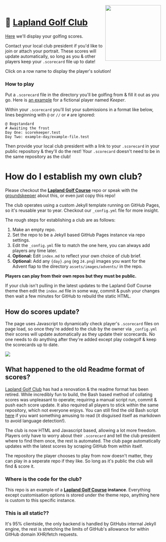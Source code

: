 <img src="https://bogstandard.github.io/lapland-golf-club/assets/images/logo.svg" width="180" height="180" align="right">

# 🌲 [Lapland Golf Club](https://bogstandard.github.io/lapland-golf-club/)

[Here](https://bogstandard.github.io/lapland-golf-club/) we'll display your golfing scores. 

Contact your local club president if you'd like to join or attach your portrait. These scores will update automatically, so long as you & other players keep your `.scorecard` file up to date!

Click on a row name to display the player's solution!

### How to play

Put a `.scorecard` file in the directory you'll be golfing from & fill it out as you go. Here is [an example](https://github.com/bogstandard/lapland-golf-club/blob/main/Keeper/.scorecard) for a fictional player named _Keeper_.

Within your `.scorecard` you'll list your submissions in a format like below, lines beginning with `@` or `//` or `#` are ignored:

```
@ Bogstandard
# Awaiting the frost
Day One: scorekeeper.test
Day Two: example-day/example-file.test
```

Then provide your local club president with a link to your `.scorecard` in your public repository & they'll do the rest! Your `.scorecard` doesn't need to be in the same repository as the club!

# How do I establish my own club?

Please checkout the **[Lapland Golf Course](https://github.com/bogstandard/lapland-golf-course)** repo or speak with the [groundskeeper](https://github.com/bogstandard/) about this, or even just copy this repo!

The club operates using a custom Jekyll template running on GitHub Pages, so it's reusable year to year. Checkout our `_config.yml` file for more insight.

The rough steps for establishing a club are as follows:
1. Make an empty repo.
2. Set the repo to be a Jekyll based GitHub Pages instance via repo settings.
3. Edit the `_config.yml` file to match the one here, you can always add players any time later.
4. **Optional:** Edit `index.md` to reflect your own choice of club brief.
5. **Optional:** Add any `{day}.png` (eg `24.png`) images you want for the Advent flap to the directory `assets/images/advents/` in the repo.


**Players can play from their own repos but they must be public.**

If your club isn't pulling in the latest updates to the Lapland Golf Course theme then edit the `index.md` file in some way, commit & push your changes then wait a few minutes for GitHub to rebuild the static HTML.

## How do scores update?

The page uses Javascript to dynamically check player's `.scorecard` files on page load, so once they're added to the club by the owner via `_config.yml` their scores will update automatically as they update their scorecards. No one needs to do anything after they're added except play codegolf & keep the scorecards up to date.

![](https://bogstandard.github.io/lapland-golf-club/assets/images/forest.svg)

## What happened to the old Readme format of scores?

[Lapland Golf Club](https://bogstandard.github.io/lapland-golf-club/) has had a renovation & the readme format has been retired. While incredibly fun to build, the Bash based method of collating scores was unpleasant to operate; requiring a manual script run, commit & push each score update. It also required all players to stick within the same repository, which not everyone enjoys. You can still find the old Bash script [here](https://github.com/bogstandard/lapland-golf-club/blob/f39f6693e53bfd54307a1768f1ce94a868c69d80/scorekeeper.md) if you want something amusing to read (it disguised itself as markdown to avoid language detection!).

The club is now HTML and Javascript based, allowing a lot more freedom. Players only have to worry about their `.scorecard` and tell the club president where to find them once, the rest is automated. The club page automatically updates with the latest scores by scraping GitHub from within itself.

The repository the player chooses to play from now doesn't matter, they can play in a seperate repo if they like. So long as it's public the club will find & score it.

### Where is the code for the club?

This repo is an example of a **[Lapland Golf Course](https://github.com/bogstandard/lapland-golf-course) instance**. Everything except customisation options is stored under the theme repo, anything here is custom to this specific instance.

### This is all static??

It's 95% clientside, the only backend is handled by GitHubs internal Jekyll engine, the rest is stretching the limits of GitHub's allowance for within GitHub domain XHR/fetch requests.
